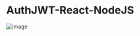 # AuthJWT-React-NodeJS
![image](https://user-images.githubusercontent.com/33867391/189254819-5c60fe00-eac5-4867-afaa-703316a915ac.png)

